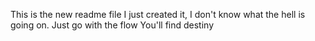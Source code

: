 This is the new readme file
I just created it, I don't know what the hell is going on.
Just go with the flow You'll find destiny